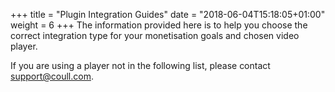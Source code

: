+++
title = "Plugin Integration Guides"
date = "2018-06-04T15:18:05+01:00"
weight = 6
+++
The information provided here is to help you choose the correct integration type for your monetisation goals and chosen video player.

If you are using a player not in the following list, please contact [support@coull.com](mailto:support@coull.com).
